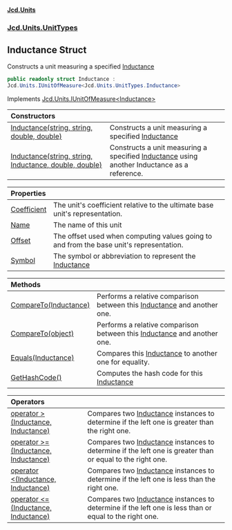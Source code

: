#### [Jcd.Units](index.md 'index')
### [Jcd.Units.UnitTypes](Jcd.Units.UnitTypes.md 'Jcd.Units.UnitTypes')

## Inductance Struct

Constructs a unit measuring a specified [Inductance](Jcd.Units.UnitTypes.Inductance.md 'Jcd.Units.UnitTypes.Inductance')

```csharp
public readonly struct Inductance :
Jcd.Units.IUnitOfMeasure<Jcd.Units.UnitTypes.Inductance>
```

Implements [Jcd.Units.IUnitOfMeasure&lt;](Jcd.Units.IUnitOfMeasure_TUnits_.md 'Jcd.Units.IUnitOfMeasure<TUnits>')[Inductance](Jcd.Units.UnitTypes.Inductance.md 'Jcd.Units.UnitTypes.Inductance')[&gt;](Jcd.Units.IUnitOfMeasure_TUnits_.md 'Jcd.Units.IUnitOfMeasure<TUnits>')

| Constructors | |
| :--- | :--- |
| [Inductance(string, string, double, double)](Jcd.Units.UnitTypes.Inductance.Inductance(string,string,double,double).md 'Jcd.Units.UnitTypes.Inductance.Inductance(string, string, double, double)') | Constructs a unit measuring a specified [Inductance](Jcd.Units.UnitTypes.Inductance.md 'Jcd.Units.UnitTypes.Inductance') |
| [Inductance(string, string, Inductance, double, double)](Jcd.Units.UnitTypes.Inductance.Inductance(string,string,Jcd.Units.UnitTypes.Inductance,double,double).md 'Jcd.Units.UnitTypes.Inductance.Inductance(string, string, Jcd.Units.UnitTypes.Inductance, double, double)') | Constructs a unit measuring a specified [Inductance](Jcd.Units.UnitTypes.Inductance.md 'Jcd.Units.UnitTypes.Inductance') using another Inductance as a reference. |

| Properties | |
| :--- | :--- |
| [Coefficient](Jcd.Units.UnitTypes.Inductance.Coefficient.md 'Jcd.Units.UnitTypes.Inductance.Coefficient') | The unit's coefficient relative to the ultimate base unit's representation. |
| [Name](Jcd.Units.UnitTypes.Inductance.Name.md 'Jcd.Units.UnitTypes.Inductance.Name') | The name of this unit |
| [Offset](Jcd.Units.UnitTypes.Inductance.Offset.md 'Jcd.Units.UnitTypes.Inductance.Offset') | The offset used when computing values going to and from the base unit's representation. |
| [Symbol](Jcd.Units.UnitTypes.Inductance.Symbol.md 'Jcd.Units.UnitTypes.Inductance.Symbol') | The symbol or abbreviation to represent the [Inductance](Jcd.Units.UnitTypes.Inductance.md 'Jcd.Units.UnitTypes.Inductance') |

| Methods | |
| :--- | :--- |
| [CompareTo(Inductance)](Jcd.Units.UnitTypes.Inductance.CompareTo(Jcd.Units.UnitTypes.Inductance).md 'Jcd.Units.UnitTypes.Inductance.CompareTo(Jcd.Units.UnitTypes.Inductance)') | Performs a relative comparison between this [Inductance](Jcd.Units.UnitTypes.Inductance.md 'Jcd.Units.UnitTypes.Inductance') and another one. |
| [CompareTo(object)](Jcd.Units.UnitTypes.Inductance.CompareTo(object).md 'Jcd.Units.UnitTypes.Inductance.CompareTo(object)') | Performs a relative comparison between this [Inductance](Jcd.Units.UnitTypes.Inductance.md 'Jcd.Units.UnitTypes.Inductance') and another one. |
| [Equals(Inductance)](Jcd.Units.UnitTypes.Inductance.Equals(Jcd.Units.UnitTypes.Inductance).md 'Jcd.Units.UnitTypes.Inductance.Equals(Jcd.Units.UnitTypes.Inductance)') | Compares this [Inductance](Jcd.Units.UnitTypes.Inductance.md 'Jcd.Units.UnitTypes.Inductance') to another one for equality. |
| [GetHashCode()](Jcd.Units.UnitTypes.Inductance.GetHashCode().md 'Jcd.Units.UnitTypes.Inductance.GetHashCode()') | Computes the hash code for this [Inductance](Jcd.Units.UnitTypes.Inductance.md 'Jcd.Units.UnitTypes.Inductance') |

| Operators | |
| :--- | :--- |
| [operator &gt;(Inductance, Inductance)](Jcd.Units.UnitTypes.Inductance.op_GreaterThan(Jcd.Units.UnitTypes.Inductance,Jcd.Units.UnitTypes.Inductance).md 'Jcd.Units.UnitTypes.Inductance.op_GreaterThan(Jcd.Units.UnitTypes.Inductance, Jcd.Units.UnitTypes.Inductance)') | Compares two [Inductance](Jcd.Units.UnitTypes.Inductance.md 'Jcd.Units.UnitTypes.Inductance') instances to determine if the left one is greater than the right one. |
| [operator &gt;=(Inductance, Inductance)](Jcd.Units.UnitTypes.Inductance.op_GreaterThanOrEqual(Jcd.Units.UnitTypes.Inductance,Jcd.Units.UnitTypes.Inductance).md 'Jcd.Units.UnitTypes.Inductance.op_GreaterThanOrEqual(Jcd.Units.UnitTypes.Inductance, Jcd.Units.UnitTypes.Inductance)') | Compares two [Inductance](Jcd.Units.UnitTypes.Inductance.md 'Jcd.Units.UnitTypes.Inductance') instances to determine if the left one is greater than or equal to the right one. |
| [operator &lt;(Inductance, Inductance)](Jcd.Units.UnitTypes.Inductance.op_LessThan(Jcd.Units.UnitTypes.Inductance,Jcd.Units.UnitTypes.Inductance).md 'Jcd.Units.UnitTypes.Inductance.op_LessThan(Jcd.Units.UnitTypes.Inductance, Jcd.Units.UnitTypes.Inductance)') | Compares two [Inductance](Jcd.Units.UnitTypes.Inductance.md 'Jcd.Units.UnitTypes.Inductance') instances to determine if the left one is less than the right one. |
| [operator &lt;=(Inductance, Inductance)](Jcd.Units.UnitTypes.Inductance.op_LessThanOrEqual(Jcd.Units.UnitTypes.Inductance,Jcd.Units.UnitTypes.Inductance).md 'Jcd.Units.UnitTypes.Inductance.op_LessThanOrEqual(Jcd.Units.UnitTypes.Inductance, Jcd.Units.UnitTypes.Inductance)') | Compares two [Inductance](Jcd.Units.UnitTypes.Inductance.md 'Jcd.Units.UnitTypes.Inductance') instances to determine if the left one is less than or equal to the right one. |
